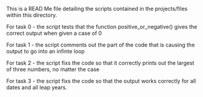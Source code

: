 This is a READ Me file detailing the scripts contained in the projects/files within this directory.

For task 0 - the script tests that the function positive_or_negative() gives the correct output when given a case of 0

For task 1 - the script comments out the part of the code that is causing the output to go into an infinte loop

For task 2 - the script fixs the code so that it correctly prints out the largest of three numbers, no matter the case

For task 3 - the script fixs the code so that the output works correctly for all dates and all leap years.
